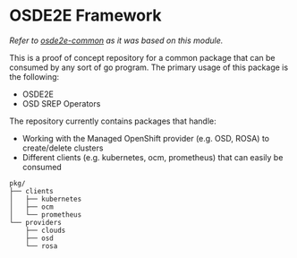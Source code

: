 # OSDE2E Framework

_Refer to [osde2e-common](https://github.com/openshift/osde2e-common) as it was
based on this module._

This is a proof of concept repository for a common package that can be consumed
by any sort of go program. The primary usage of this package is the following:

* OSDE2E
* OSD SREP Operators

The repository currently contains packages that handle:

* Working with the Managed OpenShift provider (e.g. OSD, ROSA) to
    create/delete clusters
* Different clients (e.g. kubernetes, ocm, prometheus) that can easily
    be consumed

```shell
pkg/
├── clients
│   ├── kubernetes
│   ├── ocm
│   └── prometheus
└── providers
    ├── clouds
    ├── osd
    └── rosa
```
